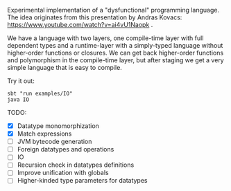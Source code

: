 Experimental implementation of a "dysfunctional" programming language.
The idea originates from this presentation by Andras Kovacs: https://www.youtube.com/watch?v=ai4vU1Naopk .

We have a language with two layers, one compile-time layer with full dependent types and a runtime-layer with a simply-typed language without higher-order functions or closures. We can get back higher-order functions and polymorphism in the compile-time layer, but after staging we get a very simple language that is easy to compile.

Try it out:
```
sbt "run examples/IO"
java IO
```

TODO:
- [x] Datatype monomorphization
- [x] Match expressions
- [ ] JVM bytecode generation
- [ ] Foreign datatypes and operations
- [ ] IO
- [ ] Recursion check in datatypes definitions
- [ ] Improve unification with globals
- [ ] Higher-kinded type parameters for datatypes
